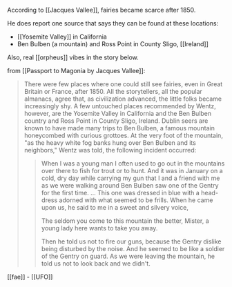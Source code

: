 According to [[Jacques Vallee]], fairies became scarce after 1850. 

He does report one source that says they can be found at these locations:
- [[Yosemite Valley]] in California
- Ben Bulben (a mountain) and Ross Point in County Sligo, [[Ireland]]

Also, real [[orpheus]] vibes in the story below.

from [[Passport to Magonia by Jacques Vallee]]:
> There were few places where one could still see fairies, even in Great Britain or France, after 1850. All the storytellers, all the popular almanacs, agree that, as civilization advanced, the little folks became increasingly shy. A few untouched places recommended by Wentz, however, are the Yosemite Valley in California and the Ben Bulben country and Ross Point in County Sligo, Ireland. Dublin seers are known to have made many trips to Ben Bulben, a famous mountain honeycombed with curious grottoes. At the very foot of the mountain, "as the heavy white fog banks hung over Ben Bulben and its neighbors," Wentz was told, the following incident occurred:
> 
>> When I was a young man I often used to go out in the mountains over there to fish for trout or to hunt. And it was in January on a cold, dry day while carrying my gun that I and a friend with me as we were walking around Ben Bulben saw one of the Gentry for the first time. ... This one was dressed in blue with a head-dress adorned with what seemed to be frills. When he came upon us, he said to me in a sweet and silvery voice,
>>
>> The seldom you come to this mountain the better, Mister, a young lady here wants to take you away.
>>
>> Then he told us not to fire our guns, because the Gentry dislike being disturbed by the noise. And he seemed to be like a soldier of the Gentry on guard. As we were leaving the mountain, he told us not to look back and we didn't.


[[fae]] - [[UFO]]